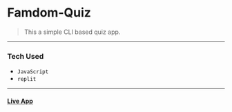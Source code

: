 # Famdom-Quiz
>This a simple CLI based quiz app.
---
### Tech Used 
- `JavaScript`
- `replit`
---
#### [Live App](https://replit.com/@Omnamdeo912/Fandom-Quiz?embed=1&output=1)
